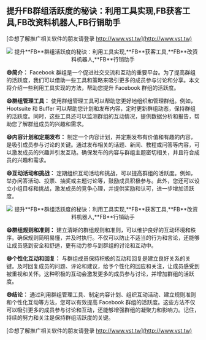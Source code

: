 ## **提升**FB**群组活跃度的秘诀：利用工具实现,**FB**获客工具,**FB**改资料机器人,**FB**行销助手**

[😍想了解推广相关软件的朋友请登录 http://www.vst.tw](http://www.vst.tw)

 <center><img src="https://vst.tw/MP4/tuiguang/png/1.png" alt="提升**FB**群组活跃度的秘诀：利用工具实现,**FB**获客工具,**FB**改资料机器人,**FB**行销助手"></center>

**😄简介：**
Facebook 群组是一个促进社交交流和互动的重要平台。为了提高群组的活跃度，我们可以借助一些工具和策略来吸引更多的成员参与讨论和分享。本文将介绍一些利用工具实现的方法，帮助您提升 Facebook 群组的活跃度。

**😄群组管理工具：**
使用群组管理工具可以帮助您更好地组织和管理群组。例如，Hootsuite 和 Buffer 可以帮助您计划和发布内容，定时更新群组动态，保持群组的活跃度。同时，这些工具还可以监测群组的互动情况，提供数据分析和报告，帮助您了解群组成员的兴趣和需求。

**😄内容计划和定期发布：**
制定一个内容计划，并定期发布有价值和有趣的内容，是吸引成员参与讨论的关键。通过发布相关的话题、新闻、教程或问答等内容，可以激发成员的兴趣并引发互动。确保发布的内容与群组主题密切相关，并且符合成员的兴趣和需求。

**😄互动活动和挑战：**
定期组织互动活动和挑战，可以提高群组的活跃度。例如，举办问答活动、投票、抽奖或主题讨论等，鼓励成员积极参与。此外，您还可以设立小组目标和挑战，激发成员的竞争心理，并提供奖励和认可，进一步增加活跃度。

 <center><img src="https://vst.tw/MP4/tuiguang/png/5.png" alt="提升**FB**群组活跃度的秘诀：利用工具实现,**FB**获客工具,**FB**改资料机器人,**FB**行销助手"></center>

**😄群组规则和准则：**
建立清晰的群组规则和准则，可以维护良好的互动环境和秩序。确保规则简明易懂，并及时执行。不仅可以防止不适当的行为和言论，还能够让成员感到安全和舒适，更有动力参与到群组的讨论和互动中。

**😄个性化互动和回复：**
与群组成员保持积极的互动和回复是建立良好关系的关键。及时回复成员的问题、评论和建议，给予个性化的回应和关注，让成员感受到被重视和关怀。这种积极的互动会激发更多的成员参与讨论，并增加群组的活跃度。

**😄结论：**
通过利用群组管理工具、制定内容计划、组织互动活动、建立规则准则和个性化互动等方法，您可以有效提高 Facebook 群组的活跃度。这些方法不仅可以吸引更多的成员参与讨论和互动，还能够增强群组的凝聚力和影响力。记住，持续的努力和关注是保持群组活跃度的关键。

[😍想了解推广相关软件的朋友请登录 http://www.vst.tw](http://www.vst.tw)



